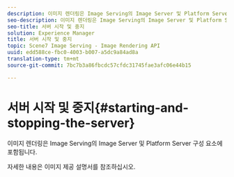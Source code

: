 ```yaml
---
description: 이미지 렌더링은 Image Serving의 Image Server 및 Platform Server 구성 요소에 포함됩니다.
seo-description: 이미지 렌더링은 Image Serving의 Image Server 및 Platform Server 구성 요소에 포함됩니다.
seo-title: 서버 시작 및 중지
solution: Experience Manager
title: 서버 시작 및 중지
topic: Scene7 Image Serving - Image Rendering API
uuid: edd588ce-fbc0-4003-b007-a5dc9a84ad8a
translation-type: tm+mt
source-git-commit: 7bc7b3a86fbcdc57cfdc31745fae3afc06e44b15

---
```



# 서버 시작 및 중지{#starting-and-stopping-the-server}

이미지 렌더링은 Image Serving의 Image Server 및 Platform Server 구성 요소에 포함됩니다.

자세한 내용은 이미지 제공 설명서를 참조하십시오.
